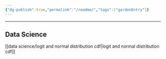 ```yaml
---
{"dg-publish":true,"permalink":"/readme/","tags":["gardenEntry"]}
---
```


---
## Data Science
[[data science/logit and normal distribution cdf\|logit and normal distribution cdf]]
